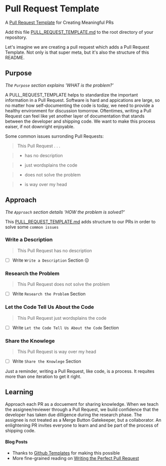 # Pull Request Template
A [Pull Request Template](https://github.com/flexyford/pull-request-template/blob/master/PULL_REQUEST_TEMPLATE.md) for Creating Meaningful PRs

Add this file [PULL_REQUEST_TEMPLATE.md](https://raw.githubusercontent.com/flexyford/pull-request-template/master/PULL_REQUEST_TEMPLATE.md) to the root directory of your repository.

Let's imagine we are creating a pull request which adds a  Pull Request Template. Not only is that super meta, but it's also the structure of this README.

## Purpose
_The `Purpose` section explains 'WHAT is the problem?'_

A PULL_REQUEST_TEMPLATE helps to standardize the important information in a Pull Request. Software is hard and appications are large, so no matter how self-documenting the code is today, we need to provide a healthy environment for discussion tomorrow. Oftentimes, writing a Pull Request can feel like yet another layer of documentation that stands between the developer and shipping code. We want to make this process eaiser, if not downright enjoyable.

Some common issues surronding Pull Requests:

> This Pull Request . . .

> - has no description

> - just wordsplains the code

> - does not solve the problem

> - is way over my head

## Approach
_The `Approach` section details 'HOW the problem is solved?'_

This [PULL_REQUEST_TEMPLATE.md](https://raw.githubusercontent.com/flexyford/pull-request-template/master/PULL_REQUEST_TEMPLATE.md) adds structure to our PRs in order to solve some `common issues`

### Write a Description
> This Pull Request has no description

- [ ] Write `Write a Description` Section :confounded:

### Research the Problem
> This Pull Request does not solve the problem

- [ ] Write `Research the Problem` Section

### Let the Code Tell Us About the Code
> This Pull Request just wordsplains the code

- [ ] Write `Let the Code Tell Us About the Code` Section

### Share the Knowlege
> This Pull Request is way over my head

- [ ] Write `Share the Knowlege` Section


Just a reminder, writing a Pull Request, like code, is a process. It requites more than one iteration to get it right.

## Learning
Approach each PR as a docuement for sharing knowledge. When we teach the assignee/reviewer through a Pull Request, we build confidence that the developer has taken due dilligence during the research phase. The assignee is not treated as a Merge Button Gatekeeper, but a collaborator. An enlightening PR invites everyone to learn and and be part of the process of shipping code.

#### Blog Posts
- Thanks to [Github Templates](https://github.com/blog/2111-issue-and-pull-request-templates) for making this possible
- More fine-grained reading on [Writing the Perfect Pull Request](https://github.com/blog/1943-how-to-write-the-perfect-pull-request) 
